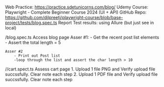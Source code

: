 Web Practice: https://practice.sdetunicorns.com/blog/
Udemy Course: Playwright - Complete Beginner Course 2024 (UI + API)
GitHub Repo: https://github.com/dilpreetj/playwright-course/blob/base-project/tests/blog.spec.ts
Report Test results: using Allure (but just see in local)

/blog.spec.ts 
Access blog page
    Asser #1:
        - Get the recent post list elements 
        - Assert the total length = 5

    Asser #2
        - Print out Post list 
        -loop through the list and assert the char length > 10

//cart.spect.ts
    Assess cart page 
    1. Upload 1 file PNG and Verify upload file succssfully. Clear note each step
    2. Upload 1 PDF file and Verify upload file succssfully. Clear note each step